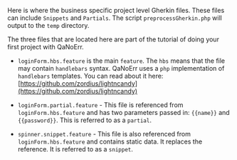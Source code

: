 Here is where the business specific project level Gherkin files.  These files can include `Snippets` and `Partials`.  The script `preprocessGherkin.php` will output to the `temp` directory.

The three files that are located here are part of the tutorial of doing your first project with QaNoErr.

*  `loginForm.hbs.feature` is the main `feature`.   The `hbs` means that the file may contain `handlebars` syntax.  QaNoErr uses a `php` implementation of `handlebars` templates.  You can read about it here:  [https://github.com/zordius/lightncandy](https://github.com/zordius/lightncandy)

*  `loginForm.partial.feature` - This file is referenced from `loginForm.hbs.feature` and has two parameters passed in: `{{name}}` and `{{password}}`.  This is referred to as a `partial`.

*  `spinner.snippet.feature` - This file is also referenced from `loginForm.hbs.feature` and contains static data.  It replaces the reference.  It is referred to as a `snippet`.

